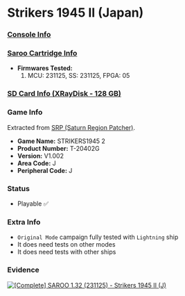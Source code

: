 # Strikers 1945 II (Japan)

### [Console Info](../../../../Info/Consoles/VA13/README.md)

### [Saroo Cartridge Info](../../../../Info/Cartridges/RetroGameParadiseStore/1.32F/README.md)

- <b>Firmwares Tested:</b>
  1. MCU: 231125, SS: 231125, FPGA: 05

### [SD Card Info (XRayDisk - 128 GB)](../../../../Info/SdCards/XRayDisk/128GB/README.md)

### Game Info

Extracted from [SRP (Saturn Region Patcher)](https://segaxtreme.net/resources/saturn-region-patcher.81/download).

- <b>Game Name:</b> STRIKERS1945 2
- <b>Product Number:</b> T-20402G
- <b>Version:</b> V1.002
- <b>Area Code:</b> J
- <b>Peripheral Code:</b> J

### Status

- Playable :white_check_mark:

### Extra Info

- `Original Mode` campaign fully tested with `Lightning` ship
- It does need tests on other modes
- It does need tests with other ships

### Evidence

[![[Complete] SAROO 1.32 (231125) - Strikers 1945 II (J)](https://img.youtube.com/vi/oC6GS3qJwuc/0.jpg)](https://www.youtube.com/watch?v=oC6GS3qJwuc)
